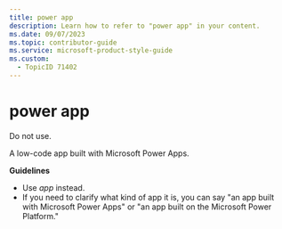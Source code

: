 ```yaml
---
title: power app
description: Learn how to refer to "power app" in your content.
ms.date: 09/07/2023
ms.topic: contributor-guide
ms.service: microsoft-product-style-guide
ms.custom:
  - TopicID 71402
---
```



# power app


Do not use.  

A low-code app built with Microsoft Power Apps.  

**Guidelines**  

- Use *app* instead.  
- If you need to clarify what kind of app it is, you can say "an app built with Microsoft Power Apps" or "an app built on the Microsoft Power Platform."  

